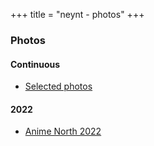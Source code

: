 +++
title = "neynt - photos"
+++

### Photos

#### Continuous

- [Selected photos](https://photos.neynt.ca/#/good)

#### 2022

- [Anime North 2022](https://photos.neynt.ca/#/anime-north-2022)
